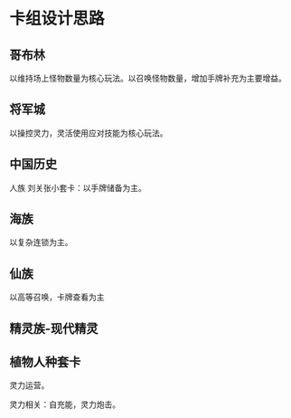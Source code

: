 # 卡组设计思路 

## 哥布林
以维持场上怪物数量为核心玩法。以召唤怪物数量，增加手牌补充为主要增益。

## 将军城
以操控灵力，灵活使用应对技能为核心玩法。

## 中国历史
人族 刘关张小套卡：以手牌储备为主。

## 海族
以复杂连锁为主。

## 仙族
以高等召唤，卡牌查看为主

## 精灵族-现代精灵


## 植物人种套卡

灵力运营。

灵力相关：自充能，灵力炮击。








